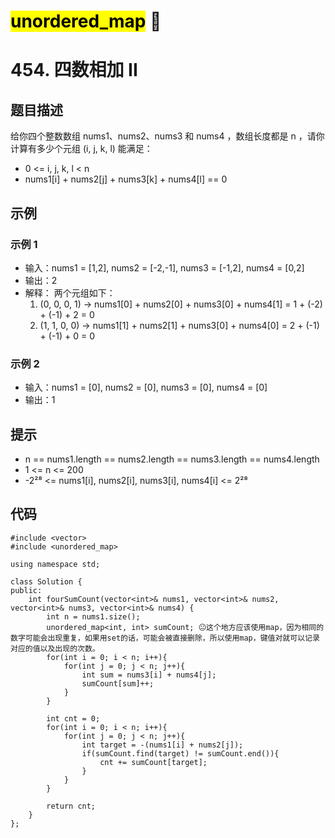 # <mark>**unordered_map**</mark> 📢

# 454. 四数相加 II
## 题目描述
给你四个整数数组 nums1、nums2、nums3 和 nums4 ，数组长度都是 n ，请你计算有多少个元组 (i, j, k, l) 能满足：
- 0 <= i, j, k, l < n
- nums1[i] + nums2[j] + nums3[k] + nums4[l] == 0


## 示例
### 示例 1
- 输入：nums1 = [1,2], nums2 = [-2,-1], nums3 = [-1,2], nums4 = [0,2]
- 输出：2
- 解释：
  两个元组如下：
  1. (0, 0, 0, 1) -> nums1[0] + nums2[0] + nums3[0] + nums4[1] = 1 + (-2) + (-1) + 2 = 0
  2. (1, 1, 0, 0) -> nums1[1] + nums2[1] + nums3[0] + nums4[0] = 2 + (-1) + (-1) + 0 = 0

### 示例 2
- 输入：nums1 = [0], nums2 = [0], nums3 = [0], nums4 = [0]
- 输出：1


## 提示
- n == nums1.length == nums2.length == nums3.length == nums4.length
- 1 <= n <= 200
- -2²⁸ <= nums1[i], nums2[i], nums3[i], nums4[i] <= 2²⁸


## 代码
    #include <vector>
    #include <unordered_map>

    using namespace std;

    class Solution {
    public:
        int fourSumCount(vector<int>& nums1, vector<int>& nums2, vector<int>& nums3, vector<int>& nums4) {
            int n = nums1.size();
            unordered_map<int, int> sumCount; 😐这个地方应该使用map，因为相同的数字可能会出现重复，如果用set的话，可能会被直接删除，所以使用map，键值对就可以记录对应的值以及出现的次数。
            for(int i = 0; i < n; i++){
                for(int j = 0; j < n; j++){
                    int sum = nums3[i] + nums4[j];
                    sumCount[sum]++;
                }
            }
            
            int cnt = 0;
            for(int i = 0; i < n; i++){
                for(int j = 0; j < n; j++){
                    int target = -(nums1[i] + nums2[j]);
                    if(sumCount.find(target) != sumCount.end()){
                        cnt += sumCount[target];
                    }
                }
            }
            
            return cnt;
        }
    };

